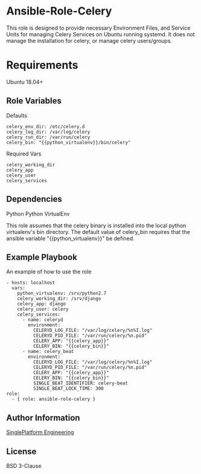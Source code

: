 Ansible-Role-Celery
=========

This role is designed to provide necessary Environment Files, and Service Units for managing Celery Services on Ubuntu running systemd. It does not manage the installation for celery, or manage celery users/groups.

Requirements
=========

Ubuntu 18.04+

Role Variables
--------------
Defaults
```
celery_env_dir: /etc/celery.d
celery_log_dir: /var/log/celery
celery_run_dir: /var/run/celery
celery_bin: "{{python_virtualenv}}/bin/celery"
```
Required Vars
```
celery_working_dir
celery_app
celery_user
celery_services
```
Dependencies
------------
Python
Python VirtualEnv

This role assumes that the celery binary is installed into the local python virtualenv's bin directory. The default value of celery_bin requires that the ansible variable "{{python_virtualenv}}" be defined.

Example Playbook
----------------

An example of how to use the role

    - hosts: localhost
      vars:
        python_virtualenv: /srv/python2.7
        celery_working_dir: /srv/django
        celery_app: django
        celery_user: celery
        celery_services:
          - name: celeryd
            environment:
              CELERYD_LOG_FILE: "/var/log/celery/%n%I.log"
              CELERYD_PID_FILE: "/var/run/celery/%n.pid"
              CELERY_APP: "{{celery_app}}"
              CELERY_BIN: "{{celery_bin}}"
          - name: celery_beat
            environment:
              CELERYD_LOG_FILE: "/var/log/celery/%n%I.log"
              CELERYD_PID_FILE: "/var/run/celery/%n.pid"
              CELERY_APP: "{{celery_app}}"
              CELERY_BIN: "{{celery_bin}}"
              SINGLE_BEAT_IDENTIFIER: celery-beat
              SINGLE_BEAT_LOCK_TIME: 300
    role:
      - { role: ansible-role-celery }

Author Information
------------------

[SinglePlatform Engineering](http://engineering.singleplatform.com/)

License
-------

BSD 3-Clause
